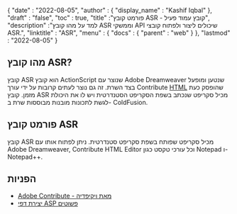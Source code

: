 {
  "date" : "2022-08-05",
  "author" : {
    "display_name" : "Kashif Iqbal"
},
  "draft" : "false",
  "toc" : true,
  "title" :"פורמט קובץ ASR - קובץ עמוד פעיל",
  "description" :"למד על מהו קובץ ASR וממשקי API שיכולים ליצור ולפתוח קובצי ASR.",
  "linktitle" : "ASR",
  "menu" : {
    "docs" : {
      "parent" : "web"
}
},
  "lastmod" : "2022-08-05"
}

## מהו קובץ ASR?

קובץ ASR הוא קובץ ActionScript שנוצר עם Adobe Dreamweaver שנטען ומופעל בצד השרת. זה גם נוצר לעתים קרובות על ידי עורך Contribute [HTML](/he/web/html/) שהופסק כעת מזמן. קובץ ASR מכיל סקריפט שנכתב בשפת הסקריפט הסטנדרטית ויש לו את היכולת לגשת לתכונות מובנות מבוססות שרת ב- ColdFusion.

## פורמט קובץ ASR

קובץ ASR מכיל סקריפט שפותח בשפת סקריפט סטנדרטית. ניתן לפתוח אותו עם Adobe Dreamweaver, Contribute HTML Editor וכל עורכי טקסט כגון Notepad ו-Notepad++.

## הפניות

* [Adobe Contribute - מאת ויקיפדיה](https://en.wikipedia.org/wiki/Adobe_Contribute)
* [יצירת דפי ASP פשוטים](https://learn.microsoft.com/en-us/previous-versions/iis/6.0-sdk/ms524741(v=vs.90))

